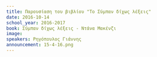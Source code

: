 ```yaml
---
title: Παρουσίαση του βιβλίου "Το Σύμπαν δίχως λέξεις"
date: 2016-10-14
school_year: 2016-2017
book: Σύμπαν δίχως λέξεις - Ντάνα Μακένζι 
image: 
speakers: Ρηγόπουλος Γιάννης 
announcement: 15-4-16.png
---
```

